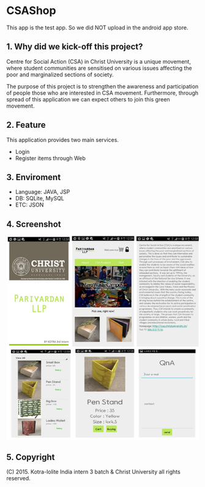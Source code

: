 # CSAShop

This app is the test app. So we did NOT upload in the android app store.

## 1. Why did we kick-off this project?
Centre for Social Action (CSA) in Christ University is a unique movement, where student communities are sensitised on various issues affecting the poor and marginalized sections of society.

The purpose of this project is to strengthen the awareness and participation of people those who are interested in CSA movement. Furthermore, through spread of this application we can expect others to join this green movement.

## 2. Feature
This application provides two main services. 
+ Login
+ Register items through Web

## 3. Enviroment
+ Language: JAVA, JSP
+ DB: SQLite, MySQL
+ ETC: JSON

## 4. Screenshot
![](./csa_screenshot.png)

## 5. Copyright
(C) 2015. Kotra-Iolite India intern 3 batch & Christ University all rights reserved.
